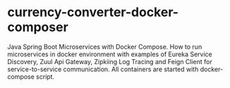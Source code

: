 # currency-converter-docker-composer
Java Spring Boot Microservices with Docker Compose. How to run microservices in docker environment with examples of Eureka Service Discovery, Zuul Api Gateway, Zipkiing Log Tracing and Feign Client for service-to-service communication. All containers are started with docker-compose script.
